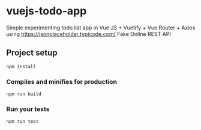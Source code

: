 # vuejs-todo-app
Simple experimenting todo list app in Vue JS + Vuetify + Vue Router + Axios using https://jsonplaceholder.typicode.com/ Fake Online REST API

## Project setup
```
npm install
```

### Compiles and minifies for production
```
npm run build
```

### Run your tests
```
npm run test
```
